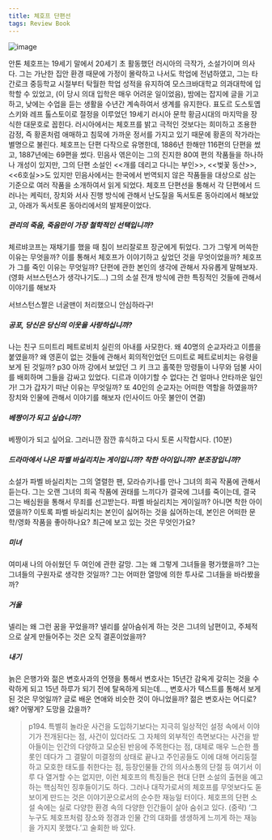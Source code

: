 ```yaml
---
title: 체호프 단편선
tags: Review Book
---
```


 ![image](/assets/images/250807_책.jpeg)

 안톤 체호프는 19세기 말에서 20세기 초 활동했던 러시아의 극작가, 소설가이며 의사다. 그는 가난한 집안 환경 때문에 가정이 몰락하고 나서도 학업에 전념하였고, 그는 타간로크 중등학교 시절부터 탁월한 학업 성적을 유지하여 모스크바대학교 의과대학에 입학할 수 있었고, (이 당시 의대 입학은 매우 어려운 일이었음), 밤에는 잡지에 글을 기고하고, 낮에는 수업을 듣는 생활을 수년간 계속하여서 생계를 유지한다. 표도르 도스토옙스키와 레프 톨스토이로 절정을 이루었던 19세기 러시아 문학 황금시대의 마지막을 장식한 대문호로 꼽힌다. 러시아에서는 체호프를 밝고 극적인 것보다는 희미하고 조용한 감정, 즉 황혼처럼 애매하고 침묵에 가까운 정서를 가지고 있기 때문에 황혼의 작가라는 별명으로 불린다. 체호프는 단편 다작으로 유명한데, 1886년 한해만 116편의 단편을 썼고, 1887년에는 69편을 썼다. 민음사 엮은이는 그의 진지한 80여 편의 작품들을 하나하나 개성이 있지만, 그의 단편 소설인 <<개를 데리고 다니는 부인>>, <<벚꽃 동산>>, <<6호실>>도 있지만 민음사에서는 한국에서 번역되지 않은 작품들을 대상으로 삼는 기준으로 여러 작품을 소개하여서 읽게 되었다.
 체호프 단편선을 통해서 각 단편에서 드러나는 케릭터, 장치와 서사 진행 방식에 관해서 난도질을 독서토론 동아리에서 해보았고, 아래가 독서토론 동아리에서의 발제문이었다.

##### 관리의 죽음, 죽음만이 가장 철학적인 선택입니까?
체르뱌코프는 재채기를 했을 때 침이 브리잘로프 장군에게 튀었다. 그가 그렇게 머쓱한 이유는 무엇을까?  이를 통해서 체호프가 이야기하고 싶었던 것을 무엇이었을까? 체호프가 그를 죽인 이유는 무엇일까? 단편에 관한 본인의 생각에 관해서 자유롭게 말해보자. (영화 서브스턴스가 생각나기도…) 그의 소설 전개 방식에 관한 특징적인 것들에 관해서 이야기를 해보자

서브스턴스짤은 너굴맨이 처리했으니 안심하라구!

##### 공포, 당신은 당신의 이웃을 사랑하십니까?
나는 친구 드미트리 페트로비치 실린의 아내를 사모한다. 왜 40명의 순교자라고 이름을 붙였을까? 왜 영혼이 없는 것들에 관해서 회의적인었던 드미트로 페트로비치는 유령을 보게 된 것일까? p30 아까 강에서 보았던 그 키 크고 홀쭉한 망령들이 나무와 덤불 사이를 배회하며 그들을 감싸고 있었다. 디르과 이야기할 수 없다는 건 얼마나 안타까운 일인가! 그가 갑자기 떠난 이유는 무엇일까? 또 40인의 순교자는 어떠한 역할을 하였을까? 장치와 인물에 관해서 이야기를 해보자
(인사이드 아웃 불안이 연결)

##### 베짱이가 되고 싶습니까?
베짱이가 되고 싶어요. 그러니깐 잠깐 휴식하고 다시 토론 시작합시다. (10분)

##### 드라마에서 나온 파벨 바실리치는 게이입니까? 착한 아이입니까? 분조장입니까? 
소설가 파벨 바실리치는 그의 열렬한 팬, 모라슈키나를 만나 그녀의 희곡 작품에 관해서 듣는다. 그는 오랜 그녀의 희곡 작품에 권태를 느끼다가 결국에 그녀를 죽이는데, 결국 그는 배심원을 통해서 무죄를 선고받는다. 파벨 바실리치는 게이일까? 아니면 착한 아이였을까? 이토록 파벨 바실리치는 본인이 싫어하는 것을 싫어하는데, 본인은 어떠한 문학/영화 작품을 좋아하나요? 최근에 보고 있는 것은 무엇인가요?

##### 미녀 
여미새 나의 아쉬웠던 두 여인에 관한 갈망. 그는 왜 그렇게 그녀들을 평가했을까? 그는 그녀들의 구원자로 생각한 것일까? 그는 어떠한 열망에 의한 투사로 그녀들을 바라봤을까?

##### 거울
넬리는 왜 그런 꿈을 꾸었을까? 넬리를 살아숨쉬게 하는 것은 그녀의 남편이고, 주체적으로 살게 만들어주는 것은 오직 결혼이었을까? 

##### 내기
늙은 은행가와 젊은 변호사과의 언쟁을 통해서 변호사는 15년간 감옥게 갖히는 것을 수락하게 되고 15년 하루가 되기 전에 탈옥하게 되는데…, 변호사가 텍스트를 통해서 보게 된 것은 무엇일까? 글로 배운 연애와 비슷한 것이 아니었을까? 젊은 변호사는 어디로? 왜? 어떻게? 도망을 갔을까?

 > p194.  특별히 놀라운 사건을 도입하기보다는 지극히 일상적인 설정 속에서 이야기가 전개된다는 점, 사건이 있더라도 그 자체의 외부적인 측면보다는 사건을 받아들이는 인간의 다양하고 모순된 반응에 주목한다는 점, 대체로 매우 느슨한 플롯인 데다가 그 결말이 미결정의 상태로 끝나고 주인공들도 이에 대해 어리둥절하고 모호한 태도를 취한다는 점, 등장인물들 간의 의사소통의 단절 등 여기서 이루 다 열거할 수는 없지만, 이런 체호프의 특징들은 현대 단편 소설의 출현을 예고하는 핵심적인 징후들이기도 하다. 그러나 대작가로서의 체호프를 무엇보다도 돋보이게 만드는 것은 이야기꾼으로서의 순수한 재능일 터이다. 체호프의 단편 소설 속에는 실로 다양한 환경 속의 다양한 인간들이 살아 숨쉬고 있다. (중략) ‘그 누구도 체호프처럼 장소와 정경과 인물 간의 대화를 생생하게 느끼게 하는 재능을 가지지 못했다.’고 술회한 바 있다.